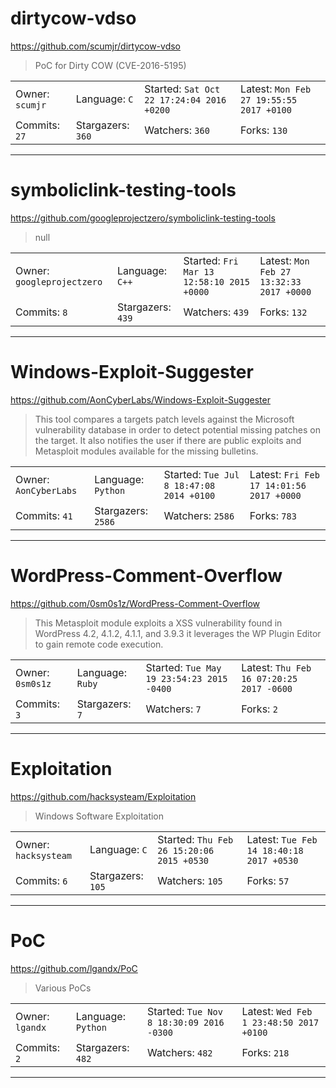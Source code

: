 # dirtycow-vdso

https://github.com/scumjr/dirtycow-vdso
<blockquote>
PoC for Dirty COW (CVE-2016-5195)
</blockquote>

<table>
<tr><td>Owner: <code>scumjr</code></td>
    <td>Language: <code>C</code></td>
    <td>Started: <code>Sat Oct 22 17:24:04 2016 +0200</code></td>
    <td>Latest: <code>Mon Feb 27 19:55:55 2017 +0100</code></td></tr>
<tr><td>Commits: <code>27</code></td>
    <td>Stargazers: <code>360</code></td>
    <td>Watchers: <code>360</code></td>
    <td>Forks: <code>130</code></td></tr>
</table>

---

# symboliclink-testing-tools

https://github.com/googleprojectzero/symboliclink-testing-tools
<blockquote>
null
</blockquote>

<table>
<tr><td>Owner: <code>googleprojectzero</code></td>
    <td>Language: <code>C++</code></td>
    <td>Started: <code>Fri Mar 13 12:58:10 2015 +0000</code></td>
    <td>Latest: <code>Mon Feb 27 13:32:33 2017 +0000</code></td></tr>
<tr><td>Commits: <code>8</code></td>
    <td>Stargazers: <code>439</code></td>
    <td>Watchers: <code>439</code></td>
    <td>Forks: <code>132</code></td></tr>
</table>

---

# Windows-Exploit-Suggester

https://github.com/AonCyberLabs/Windows-Exploit-Suggester
<blockquote>
This tool compares a targets patch levels against the Microsoft vulnerability database in order to detect potential missing patches on the target. It also notifies the user if there are public exploits and Metasploit modules available for the missing bulletins.
</blockquote>

<table>
<tr><td>Owner: <code>AonCyberLabs</code></td>
    <td>Language: <code>Python</code></td>
    <td>Started: <code>Tue Jul 8 18:47:08 2014 +0100</code></td>
    <td>Latest: <code>Fri Feb 17 14:01:56 2017 +0000</code></td></tr>
<tr><td>Commits: <code>41</code></td>
    <td>Stargazers: <code>2586</code></td>
    <td>Watchers: <code>2586</code></td>
    <td>Forks: <code>783</code></td></tr>
</table>

---

# WordPress-Comment-Overflow

https://github.com/0sm0s1z/WordPress-Comment-Overflow
<blockquote>
This Metasploit module exploits a XSS vulnerability found in WordPress 4.2, 4.1.2, 4.1.1, and 3.9.3 it leverages the WP Plugin Editor to gain remote code execution.
</blockquote>

<table>
<tr><td>Owner: <code>0sm0s1z</code></td>
    <td>Language: <code>Ruby</code></td>
    <td>Started: <code>Tue May 19 23:54:23 2015 -0400</code></td>
    <td>Latest: <code>Thu Feb 16 07:20:25 2017 -0600</code></td></tr>
<tr><td>Commits: <code>3</code></td>
    <td>Stargazers: <code>7</code></td>
    <td>Watchers: <code>7</code></td>
    <td>Forks: <code>2</code></td></tr>
</table>

---

# Exploitation

https://github.com/hacksysteam/Exploitation
<blockquote>
Windows Software Exploitation
</blockquote>

<table>
<tr><td>Owner: <code>hacksysteam</code></td>
    <td>Language: <code>C</code></td>
    <td>Started: <code>Thu Feb 26 15:20:06 2015 +0530</code></td>
    <td>Latest: <code>Tue Feb 14 18:40:18 2017 +0530</code></td></tr>
<tr><td>Commits: <code>6</code></td>
    <td>Stargazers: <code>105</code></td>
    <td>Watchers: <code>105</code></td>
    <td>Forks: <code>57</code></td></tr>
</table>

---

# PoC

https://github.com/lgandx/PoC
<blockquote>
Various PoCs
</blockquote>

<table>
<tr><td>Owner: <code>lgandx</code></td>
    <td>Language: <code>Python</code></td>
    <td>Started: <code>Tue Nov 8 18:30:09 2016 -0300</code></td>
    <td>Latest: <code>Wed Feb 1 23:48:50 2017 +0100</code></td></tr>
<tr><td>Commits: <code>2</code></td>
    <td>Stargazers: <code>482</code></td>
    <td>Watchers: <code>482</code></td>
    <td>Forks: <code>218</code></td></tr>
</table>

---

